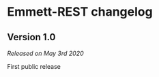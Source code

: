 Emmett-REST changelog
=====================

Version 1.0
-----------

*Released on May 3rd 2020*

First public release
